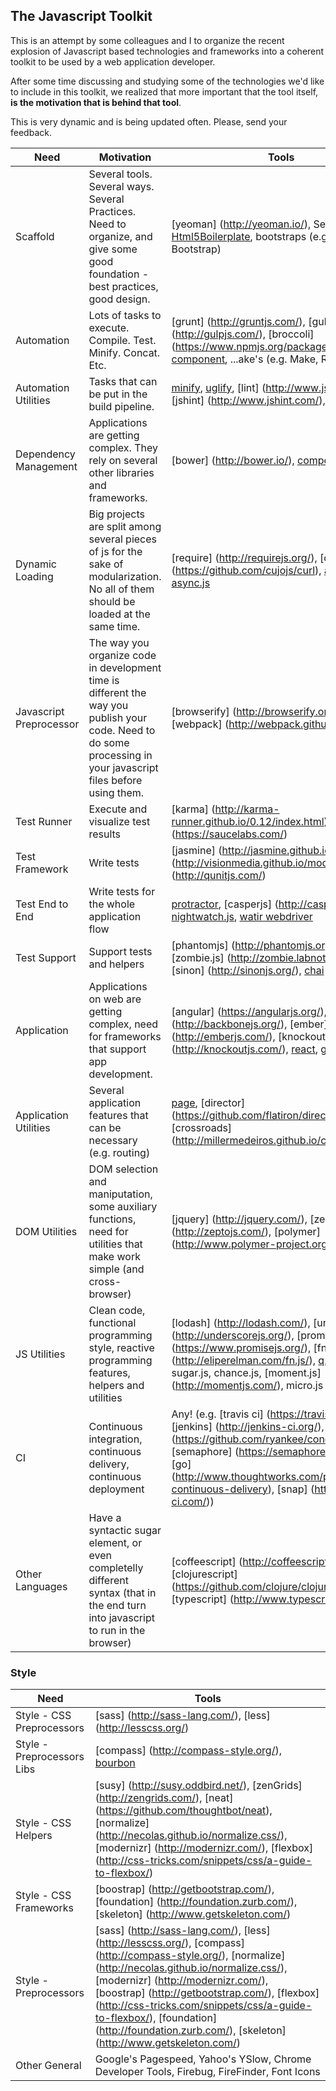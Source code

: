 ## The Javascript Toolkit

This is an attempt by some colleagues and I to organize the recent explosion of Javascript based technologies and frameworks into a coherent toolkit to be used by a web application developer.

After some time discussing and studying some of the technologies we'd like to include in this toolkit, we realized that more important that the tool itself, **is the motivation that is behind that tool**.

This is very dynamic and is being updated often. Please, send your feedback.

| Need | Motivation | Tools | 
|------|------------|-------|
| Scaffold | Several tools. Several ways. Several Practices. Need to organize, and give some good foundation - best practices, good design.	| [yeoman] (http://yeoman.io/), Seed Projects, [Html5Boilerplate](http://html5boilerplate.com/), bootstraps (e.g. Twitter Bootstrap) | 
| Automation | Lots of tasks to execute. Compile. Test. Minify. Concat. Etc. | [grunt] (http://gruntjs.com/), [gulp] (http://gulpjs.com/), [broccoli] (https://www.npmjs.org/package/broccoli), [component](http://componentjs.com/), ...ake's (e.g. Make, Rake, etc.) |
| Automation Utilities | Tasks that can be put in the build pipeline. | [minify](http://minifiedjs.com/), [uglify](http://marijnhaverbeke.nl/uglifyjs), [lint] (http://www.jslint.com/), [jshint] (http://www.jshint.com/), watch |
| Dependency Management | Applications are getting complex. They rely on several other libraries and frameworks. | [bower] (http://bower.io/), [component](http://componentjs.com/), [NPM](https://www.npmjs.org/) |
| Dynamic Loading | Big projects are split among several pieces of js for the sake of modularization. No all of them should be loaded at the same time. | [require] (http://requirejs.org/), [curl.js] (https://github.com/cujojs/curl), [amd.js API](https://github.com/amdjs), [async.js](https://github.com/caolan/async/) |
| Javascript Preprocessor | The way you organize code in development time is different the way you publish your code. Need to do some processing in your javascript files before using them. | [browserify] (http://browserify.org/), [webpack] (http://webpack.github.io/) |
| Test Runner | Execute and visualize test results | [karma] (http://karma-runner.github.io/0.12/index.html), [saucelabs] (https://saucelabs.com/) | 
| Test Framework | Write tests | [jasmine] (http://jasmine.github.io/), [mocha] (http://visionmedia.github.io/mocha/), [qunit] (http://qunitjs.com/)  |
| Test End to End | Write tests for the whole application flow | [protractor](https://github.com/angular/protractor), [casperjs] (http://casperjs.org/), [nightwatch.js](http://nightwatchjs.org/), [watir webdriver](http://watirwebdriver.com/javascript-dialogs/) |
| Test Support | Support tests and helpers | [phantomjs] (http://phantomjs.org/), [zombie.js] (http://zombie.labnotes.org/), [sinon] (http://sinonjs.org/), [chai](http://chaijs.com/) |  
| Application | Applications on web are getting complex, need for frameworks that support app development. | [angular] (https://angularjs.org/), [backbone] (http://backbonejs.org/), [ember] (http://emberjs.com/), [knockout] (http://knockoutjs.com/), [react](http://facebook.github.io/react/), [google closure](https://developers.google.com/closure/) |
| Application Utilities | Several application features that can be necessary (e.g. routing) | [page](http://visionmedia.github.io/page.js/), [director] (https://github.com/flatiron/director), [crossroads] (http://millermedeiros.github.io/crossroads.js/) | 
| DOM Utilities | DOM selection and maniputation, some auxiliary functions, need for utilities that make work simple (and cross-browser) | [jquery] (http://jquery.com/), [zepto] (http://zeptojs.com/), [polymer] (http://www.polymer-project.org/), [prototype](http://prototypejs.org/) | 
| JS Utilities | Clean code, functional programming style, reactive programming features, helpers and utilities | [lodash] (http://lodash.com/), [underscore] (http://underscorejs.org/), [promise] (https://www.promisejs.org/), [fn.js] (http://eliperelman.com/fn.js/), [q.js](https://github.com/kriskowal/q), bacons.js, sugar.js, chance.js, [moment.js] (http://momentjs.com/), micro.js | 
| CI | Continuous integration, continuous delivery, continuous deployment | Any! (e.g. [travis ci] (https://travis-ci.org/), [jenkins] (http://jenkins-ci.org/), [concrete] (https://github.com/ryankee/concrete), [semaphore] (https://semaphoreapp.com/), [go] (http://www.thoughtworks.com/products/go-continuous-delivery), [snap] (https://snap-ci.com/))| 
| Other Languages | Have a syntactic sugar element, or even completelly different syntax (that in the end turn into javascript to run in the browser) | [coffeescript] (http://coffeescript.org/), [clojurescript] (https://github.com/clojure/clojurescript), [typescript] (http://www.typescriptlang.org/)| 

### Style
| Need  | Tools | 
|-------|-------|
| Style - CSS Preprocessors | [sass] (http://sass-lang.com/), [less] (http://lesscss.org/) | 
| Style - Preprocessors Libs| [compass] (http://compass-style.org/), [bourbon](http://bourbon.io/) | 
| Style - CSS Helpers| [susy] (http://susy.oddbird.net/), [zenGrids] (http://zengrids.com/), [neat] (https://github.com/thoughtbot/neat), [normalize] (http://necolas.github.io/normalize.css/), [modernizr] (http://modernizr.com/), [flexbox] (http://css-tricks.com/snippets/css/a-guide-to-flexbox/) | 
| Style - CSS Frameworks| [boostrap] (http://getbootstrap.com/), [foundation] (http://foundation.zurb.com/), [skeleton] (http://www.getskeleton.com/) | 
| Style - Preprocessors | [sass] (http://sass-lang.com/), [less] (http://lesscss.org/), [compass] (http://compass-style.org/), [normalize] (http://necolas.github.io/normalize.css/), [modernizr] (http://modernizr.com/), [boostrap] (http://getbootstrap.com/), [flexbox] (http://css-tricks.com/snippets/css/a-guide-to-flexbox/), [foundation] (http://foundation.zurb.com/), [skeleton] (http://www.getskeleton.com/) | 
| Other General | Google's Pagespeed, Yahoo's YSlow, Chrome Developer Tools, Firebug, FireFinder, Font Icons| 
